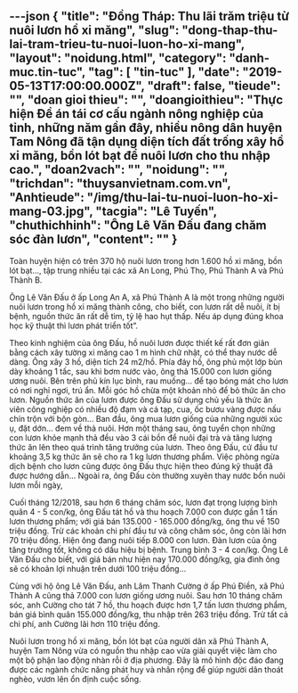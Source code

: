 ---json
{
    "title": "Đồng Tháp: Thu lãi trăm triệu từ nuôi lươn hồ xi măng",
    "slug": "dong-thap-thu-lai-tram-trieu-tu-nuoi-luon-ho-xi-mang",
    "layout": "noidung.html",
    "category": "danh-muc.tin-tuc",
    "tag": [
        "tin-tuc"
    ],
    "date": "2019-05-13T17:00:00.000Z",
    "draft": false,
    "tieude": "",
    "doan gioi thieu": "",
    "doangioithieu": "Thực hiện Đề án tái cơ cấu ngành nông nghiệp của tỉnh, những năm gần đây, nhiều nông dân huyện Tam Nông đã tận dụng diện tích đất trống xây hồ xi măng, bồn lót bạt để nuôi lươn cho thu nhập cao.",
    "doan2vach": "",
    "noidung": "",
    "trichdan": "thuysanvietnam.com.vn",
    "Anhtieude": "/img/thu-lai-tu-nuoi-luon-ho-xi-mang-03.jpg",
    "tacgia": "Lê Tuyến",
    "chuthichhinh": "Ông Lê Văn Đấu đang chăm sóc đàn lươn",
    "__content__": ""
}
---
<p>To&agrave;n huyện hiện c&oacute; tr&ecirc;n 370 hộ nu&ocirc;i lươn trong hơn 1.600 hồ xi măng, bồn l&oacute;t bạt&hellip;, tập trung nhiều tại c&aacute;c x&atilde; An Long, Ph&uacute; Thọ, Ph&uacute; Th&agrave;nh A v&agrave; Ph&uacute; Th&agrave;nh B.</p>

<p>&Ocirc;ng L&ecirc; Văn Đấu ở ấp Long An A, x&atilde; Ph&uacute; Th&agrave;nh A l&agrave; một trong những người nu&ocirc;i lươn trong hồ xi măng th&agrave;nh c&ocirc;ng, cho biết, con lươn rất dễ nu&ocirc;i, &iacute;t bị bệnh, nguồn thức ăn rất dễ t&igrave;m, tỷ lệ hao hụt thấp. Nếu &aacute;p dụng đ&uacute;ng khoa học kỹ thuật th&igrave; lươn ph&aacute;t triển tốt&rdquo;.</p>

<p>Theo kinh nghiệm của &ocirc;ng Đấu, hồ nu&ocirc;i lươn được thiết kế rất đơn giản bằng c&aacute;ch x&acirc;y tường xi măng cao 1 m h&igrave;nh chữ nhật, c&oacute; thể thay nước dễ d&agrave;ng. &Ocirc;ng x&acirc;y 3 hồ, diện t&iacute;ch 24 m2/hồ. Ph&iacute;a đ&aacute;y hồ, &ocirc;ng phủ một lớp b&ugrave;n d&agrave;y khoảng 1 tấc, sau khi bơm nước v&agrave;o, &ocirc;ng thả 15.000 con lươn giống ương nu&ocirc;i. B&ecirc;n tr&ecirc;n phủ k&iacute;n lục b&igrave;nh, rau muống&hellip; để tạo b&oacute;ng m&aacute;t cho lươn c&oacute; nơi nghỉ ngơi, tr&uacute; ẩn. Mỗi g&oacute;c hồ chừa một khoản nhỏ để bỏ thức ăn cho lươn. Nguồn thức ăn của lươn được &ocirc;ng Đấu sử dụng chủ yếu l&agrave; thức ăn vi&ecirc;n c&ocirc;ng nghiệp c&oacute; nhiều độ đạm v&agrave; c&aacute; tạp, cua, ốc bươu v&agrave;ng được nấu ch&iacute;n trộn với bộn g&ograve;n&hellip; Ban đầu, &ocirc;ng mua lươn giống của những người x&uacute;c ụ, đặt dớn&hellip; đem về thả nu&ocirc;i. Hơn một th&aacute;ng sau, &ocirc;ng tuyển chọn những con lươn khỏe mạnh thả đều v&agrave;o 3 c&aacute;i bồn để nu&ocirc;i đại tr&agrave; v&agrave; tăng lượng thức ăn l&ecirc;n theo qu&aacute; tr&igrave;nh tăng trưởng của lươn. Theo &ocirc;ng Đấu, cứ đầu tư khoảng 3,5 kg thức ăn sẽ cho ra 1 kg lươn thương phẩm. Việc ph&ograve;ng ngừa dịch bệnh cho lươn cũng được &ocirc;ng Đấu thực hiện theo đ&uacute;ng kỹ thuật đ&atilde; được hướng dẫn... Ngo&agrave;i ra, &ocirc;ng Đấu c&ograve;n thường xuy&ecirc;n thay nước bồn nu&ocirc;i lươn mỗi ng&agrave;y,</p>

<p>Cuối th&aacute;ng 12/2018, sau hơn 6 th&aacute;ng chăm s&oacute;c, lươn đạt trọng lượng b&igrave;nh qu&acirc;n 4 - 5 con/kg, &ocirc;ng Đấu t&aacute;t hồ v&agrave; thu hoạch 7.000 con được gần 1 tấn lươn thương phẩm; với gi&aacute; b&aacute;n 135.000 - 165.000 đồng/kg, &ocirc;ng thu về 150 triệu đồng. Trừ c&aacute;c khoản chi ph&iacute; đầu tư v&agrave; c&ocirc;ng chăm s&oacute;c, &ocirc;ng c&ograve;n l&atilde;i hơn 70 triệu đồng. Hiện &ocirc;ng đang nu&ocirc;i tiếp 8.000 con lươn. Đ&agrave;n lươn của &ocirc;ng tăng trưởng tốt, kh&ocirc;ng c&oacute; dấu hiệu bị bệnh. Trung b&igrave;nh 3 - 4 con/kg. &Ocirc;ng L&ecirc; Văn Đấu cho biết, với gi&aacute; b&aacute;n như hiện nay 170.000 đồng/kg, gia đ&igrave;nh &ocirc;ng sẽ c&oacute; khoản lợi nhuận tr&ecirc;n dưới 100 triệu đồng&hellip;</p>

<p>C&ugrave;ng với hộ &ocirc;ng L&ecirc; Văn Đấu, anh L&acirc;m Thanh Cường ở ấp Ph&uacute; Điền, x&atilde; Ph&uacute; Th&agrave;nh A cũng thả 7.000 con lươn giống ương nu&ocirc;i. Sau hơn 10 th&aacute;ng chăm s&oacute;c, anh Cường cho t&aacute;t 7 hồ, thu hoạch được hơn 1,7 tấn lươn thương phẩm, b&aacute;n gi&aacute; b&igrave;nh qu&acirc;n 155.000 đồng/kg, thu nhập tr&ecirc;n 263 triệu đồng. Trừ tất cả chi ph&iacute;, anh Cường l&atilde;i hơn 110 triệu đồng.</p>

<p>Nu&ocirc;i lươn trong hồ xi măng, bồn l&oacute;t bạt của người d&acirc;n x&atilde; Ph&uacute; Th&agrave;nh A, huyện Tam N&ocirc;ng vừa c&oacute; nguồn thu nhập cao vừa giải quyết việc l&agrave;m cho một bộ phận lao động nh&agrave;n rỗi ở địa phương. Đ&acirc;y l&agrave; m&ocirc; h&igrave;nh độc đ&aacute;o đang được c&aacute;c ng&agrave;nh chức năng ph&aacute;t huy v&agrave; nh&acirc;n rộng để gi&uacute;p người d&acirc;n tho&aacute;t ngh&egrave;o, vươn l&ecirc;n ổn định cuộc sống.</p>
